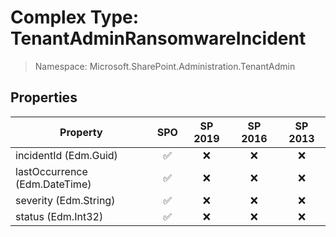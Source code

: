 # Complex Type: TenantAdminRansomwareIncident

> Namespace: Microsoft.SharePoint.Administration.TenantAdmin

## Properties

Property | SPO | SP 2019 | SP 2016 | SP 2013
----------|:---:|:-------:|:-------:|:-------:
incidentId (Edm.Guid) | ✅ | ❌ | ❌ | ❌
lastOccurrence (Edm.DateTime) | ✅ | ❌ | ❌ | ❌
severity (Edm.String) | ✅ | ❌ | ❌ | ❌
status (Edm.Int32) | ✅ | ❌ | ❌ | ❌